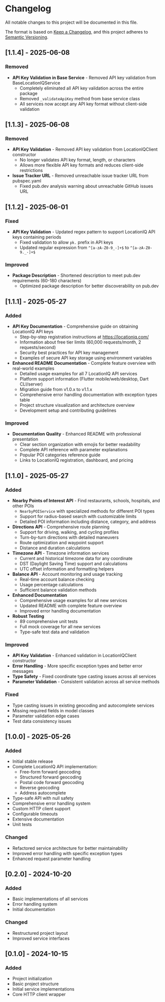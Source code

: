 # Changelog

All notable changes to this project will be documented in this file.

The format is based on [Keep a Changelog](https://keepachangelog.com/en/1.0.0/),
and this project adheres to [Semantic Versioning](https://semver.org/spec/v2.0.0.html).

## [1.1.4] - 2025-06-08

### Removed
- **API Key Validation in Base Service** - Removed API key validation from BaseLocationIQService
  - Completely eliminated all API key validation across the entire package
  - Removed `_validateApiKey` method from base service class
  - All services now accept any API key format without client-side validation

## [1.1.3] - 2025-06-08

### Removed
- **API Key Validation** - Removed API key validation from LocationIQClient constructor
  - No longer validates API key format, length, or characters
  - Allows more flexible API key formats and reduces client-side restrictions
- **Issue Tracker URL** - Removed unreachable issue tracker URL from pubspec.yaml
  - Fixed pub.dev analysis warning about unreachable GitHub issues URL

## [1.1.2] - 2025-06-01

### Fixed
- **API Key Validation** - Updated regex pattern to support LocationIQ API keys containing periods
  - Fixed validation to allow `pk.` prefix in API keys
  - Updated regular expression from `^[a-zA-Z0-9_-]+$` to `^[a-zA-Z0-9._-]+$`

### Improved
- **Package Description** - Shortened description to meet pub.dev requirements (60-180 characters)
  - Optimized package description for better discoverability on pub.dev

## [1.1.1] - 2025-05-27

### Added
- **API Key Documentation** - Comprehensive guide on obtaining LocationIQ API keys
  - Step-by-step registration instructions at https://locationiq.com/
  - Information about free tier limits (60,000 requests/month, 2 requests/second)
  - Security best practices for API key management
  - Examples of secure API key storage using environment variables
- **Enhanced README Documentation** - Complete feature overview with real-world examples
  - Detailed usage examples for all 7 LocationIQ API services
  - Platform support information (Flutter mobile/web/desktop, Dart CLI/server)
  - Migration guide from v1.0.x to v1.1.x
  - Comprehensive error handling documentation with exception types table
  - Project structure visualization and architecture overview
  - Development setup and contributing guidelines

### Improved
- **Documentation Quality** - Enhanced README with professional presentation
  - Clear section organization with emojis for better readability
  - Complete API reference with parameter explanations
  - Popular POI categories reference guide
  - Links to LocationIQ registration, dashboard, and pricing

## [1.1.0] - 2025-05-27

### Added
- **Nearby Points of Interest API** - Find restaurants, schools, hospitals, and other POIs
  - `NearbyPOIService` with specialized methods for different POI types
  - Support for radius-based search with customizable limits
  - Detailed POI information including distance, category, and address
- **Directions API** - Comprehensive route planning
  - Support for driving, walking, and cycling profiles
  - Turn-by-turn directions with detailed maneuvers
  - Route optimization and waypoint support
  - Distance and duration calculations
- **Timezone API** - Timezone information services
  - Current and historical timezone data for any coordinate
  - DST (Daylight Saving Time) support and calculations
  - UTC offset information and formatting helpers
- **Balance API** - Account monitoring and usage tracking
  - Real-time account balance checking
  - Usage percentage calculations
  - Sufficient balance validation methods
- **Enhanced Documentation**
  - Comprehensive usage examples for all new services
  - Updated README with complete feature overview
  - Improved error handling documentation
- **Robust Testing**
  - 89 comprehensive unit tests
  - Full mock coverage for all new services
  - Type-safe test data and validation

### Improved
- **API Key Validation** - Enhanced validation in LocationIQClient constructor
- **Error Handling** - More specific exception types and better error messages
- **Type Safety** - Fixed coordinate type casting issues across all services
- **Parameter Validation** - Consistent validation across all service methods

### Fixed
- Type casting issues in existing geocoding and autocomplete services
- Missing required fields in model classes
- Parameter validation edge cases
- Test data consistency issues

## [1.0.0] - 2025-05-26

### Added
- Initial stable release
- Complete LocationIQ API implementation:
  - Free-form forward geocoding
  - Structured forward geocoding
  - Postal code forward geocoding
  - Reverse geocoding
  - Address autocomplete
- Type-safe API with null safety
- Comprehensive error handling system
- Custom HTTP client support
- Configurable timeouts
- Extensive documentation
- Unit tests

### Changed
- Refactored service architecture for better maintainability
- Improved error handling with specific exception types
- Enhanced request parameter handling

## [0.2.0] - 2024-10-20

### Added
- Basic implementations of all services
- Error handling system
- Initial documentation

### Changed
- Restructured project layout
- Improved service interfaces

## [0.1.0] - 2024-10-15

### Added
- Project initialization
- Basic project structure
- Initial service implementations
- Core HTTP client wrapper